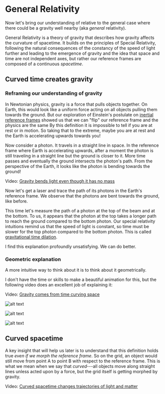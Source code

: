 # General Relativity

Now let's bring our understanding of relative to the general case where there
could be a gravity well nearby (aka _general_ relativity).

General Relativity is a theory of gravity that describes how gravity affects the
curvature of spacetime. It builds on the principles of Special Relativity,
following the natural consequences of the constancy of the speed of light
further and leading to the emergence of gravity and the idea that space and time
are not independent axes, but rather our reference frames are composed of a
continuous _spacetime_.

## Curved time creates gravity

### Reframing our understanding of gravity

In Newtonian physics, gravity is a force that pulls objects together. On Earth,
this would look like a uniform force acting on all objects pulling them towards
the ground. But our exploration of Einstein's postulate on
[inertial reference frames](/relativity/00-index.md#inertial-reference-frames)
showed us that we can "flip" our reference frame and the physics are the same
By this definition it is impossible to tell if you are at rest or in motion. So
taking that to the extreme, maybe you are at rest and the Earth is accelerating
upwards towards you!

Now consider a photon. It travels in a straight line in space. In the reference
frame where Earth is accelerating upwards, after a moment the photon is still
traveling in a straight line but the ground is closer to it. More time passes
and eventually the ground intersects the photon's path. From the perspective of
the Earth, it looks like the photon is bending towards the ground!

Video: [Gravity bends light even though it has no mass](https://www.youtube.com/watch?v=05jFhuRs-w0&t)

Now let's get a laser and trace the path of its photons in the Earth's reference
frame. We observe that the photons are bent towards the ground, like before.

This time let's measure the path of a photon at the top of the beam and at the
bottom. To us, it appears that the photon at the top takes a longer path to
reach the ground compared to the bottom photon. Our special relativity
intuitions remind us that the speed of light is constant, so time must be slower
for the top photon compared to the bottom photon. This is called [gravitational
time dilation](https://en.wikipedia.org/wiki/Gravitational_time_dilation).

I find this explanation profoundly unsatisfying. We can do better.

### Geometric explanation

A more intuitive way to think about it is to think about it geometrically.

I don't have the time or skills to make a beautiful animation for this, but the
following video does an excellent job of explaining it:

Video: [Gravity comes from time curving space](https://youtu.be/OpOER8Eec2A)

![alt text](/relativity/general/assets/image.png)

![alt text](/relativity/general/assets/image2.png)

![alt text](/relativity/general/assets/image3.png)

## Curved spacetime

A key insight that will help us later is to understand that this definition
holds true _even if we morph the reference frame_. So on the grid, an object
would still move from point A to point B with respect to the reference frame.
This is what we mean when we say that _curved_---all objects move along straight
lines unless acted upon by a force, but the grid itself is getting morphed by
gravity.

Video: [Curved spacetime changes trajectories of light and
matter](https://www.youtube.com/watch?v=S78h8zQwQe0)
